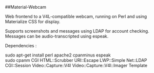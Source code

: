 ##Material-Webcam  

Web frontend to a V4L-compatible webcam, running on Perl and using Materialize CSS for display.  

Supports screenshots and messages using LDAP for account checking.  
Messages can be audio-transcripted using espeak.  

Dependencies :  

sudo apt-get install perl apache2 cpanminus espeak  
sudo cpanm CGI HTML::Scrubber URI::Escape LWP::Simple Net::LDAP CGI::Session Video::Capture::V4l Video::Capture::V4l::Imager Template 